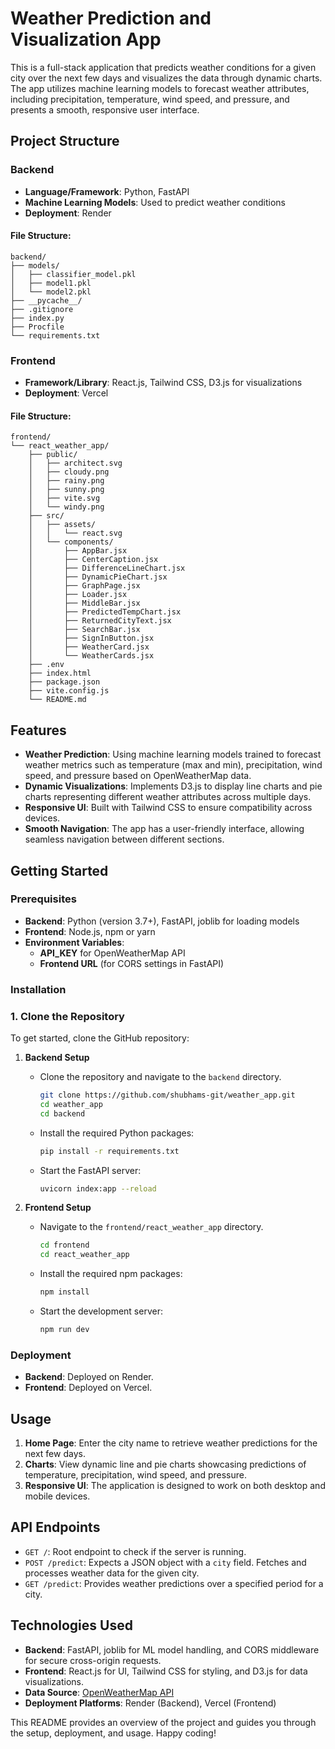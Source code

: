 
# Weather Prediction and Visualization App

This is a full-stack application that predicts weather conditions for a given city over the next few days and visualizes the data through dynamic charts. The app utilizes machine learning models to forecast weather attributes, including precipitation, temperature, wind speed, and pressure, and presents a smooth, responsive user interface.

## Project Structure

### Backend
- **Language/Framework**: Python, FastAPI
- **Machine Learning Models**: Used to predict weather conditions
- **Deployment**: Render

#### File Structure:
```
backend/
├── models/
│   ├── classifier_model.pkl
│   ├── model1.pkl
│   └── model2.pkl
├── __pycache__/
├── .gitignore
├── index.py
├── Procfile
└── requirements.txt
```

### Frontend
- **Framework/Library**: React.js, Tailwind CSS, D3.js for visualizations
- **Deployment**: Vercel

#### File Structure:
```
frontend/
└── react_weather_app/
    ├── public/
    │   ├── architect.svg
    │   ├── cloudy.png
    │   ├── rainy.png
    │   ├── sunny.png
    │   ├── vite.svg
    │   └── windy.png
    ├── src/
    │   ├── assets/
    │   │   └── react.svg
    │   └── components/
    │       ├── AppBar.jsx
    │       ├── CenterCaption.jsx
    │       ├── DifferenceLineChart.jsx
    │       ├── DynamicPieChart.jsx
    │       ├── GraphPage.jsx
    │       ├── Loader.jsx
    │       ├── MiddleBar.jsx
    │       ├── PredictedTempChart.jsx
    │       ├── ReturnedCityText.jsx
    │       ├── SearchBar.jsx
    │       ├── SignInButton.jsx
    │       ├── WeatherCard.jsx
    │       └── WeatherCards.jsx
    ├── .env
    ├── index.html
    ├── package.json
    ├── vite.config.js
    └── README.md
```

## Features

- **Weather Prediction**: Using machine learning models trained to forecast weather metrics such as temperature (max and min), precipitation, wind speed, and pressure based on OpenWeatherMap data.
- **Dynamic Visualizations**: Implements D3.js to display line charts and pie charts representing different weather attributes across multiple days.
- **Responsive UI**: Built with Tailwind CSS to ensure compatibility across devices.
- **Smooth Navigation**: The app has a user-friendly interface, allowing seamless navigation between different sections.


## Getting Started



### Prerequisites

- **Backend**: Python (version 3.7+), FastAPI, joblib for loading models
- **Frontend**: Node.js, npm or yarn
- **Environment Variables**: 
    - **API_KEY** for OpenWeatherMap API
    - **Frontend URL** (for CORS settings in FastAPI)

### Installation

### 1. Clone the Repository
To get started, clone the GitHub repository:


1. **Backend Setup**
    - Clone the repository and navigate to the `backend` directory.
      ```bash
      git clone https://github.com/shubhams-git/weather_app.git
      cd weather_app
      cd backend
      ```
    - Install the required Python packages:
      ```bash
      pip install -r requirements.txt
      ```
    - Start the FastAPI server:
      ```bash
      uvicorn index:app --reload
      ```

2. **Frontend Setup**
    - Navigate to the `frontend/react_weather_app` directory.
      ```bash
      cd frontend
      cd react_weather_app
      ```
    - Install the required npm packages:
      ```bash
      npm install
      ```
    - Start the development server:
      ```bash
      npm run dev
      ```

### Deployment

- **Backend**: Deployed on Render.
- **Frontend**: Deployed on Vercel.

## Usage

1. **Home Page**: Enter the city name to retrieve weather predictions for the next few days.
2. **Charts**: View dynamic line and pie charts showcasing predictions of temperature, precipitation, wind speed, and pressure.
3. **Responsive UI**: The application is designed to work on both desktop and mobile devices.

## API Endpoints

- `GET /`: Root endpoint to check if the server is running.
- `POST /predict`: Expects a JSON object with a `city` field. Fetches and processes weather data for the given city.
- `GET /predict`: Provides weather predictions over a specified period for a city.

## Technologies Used

- **Backend**: FastAPI, joblib for ML model handling, and CORS middleware for secure cross-origin requests.
- **Frontend**: React.js for UI, Tailwind CSS for styling, and D3.js for data visualizations.
- **Data Source**: [OpenWeatherMap API](https://openweathermap.org/api)
- **Deployment Platforms**: Render (Backend), Vercel (Frontend)


This README provides an overview of the project and guides you through the setup, deployment, and usage. Happy coding!